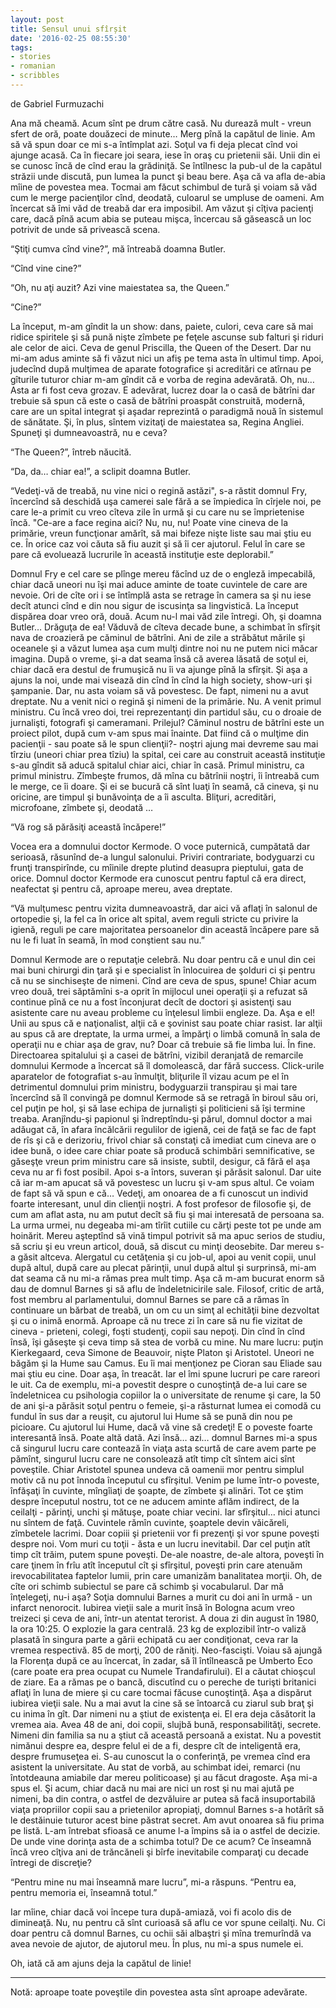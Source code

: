 ```yaml
---
layout: post
title: Sensul unui sfîrșit
date: '2016-02-25 08:55:30'
tags:
- stories
- romanian
- scribbles
---
```


de Gabriel Furmuzachi 

Ana mă cheamă. Acum sînt pe drum către casă. Nu durează mult - vreun sfert de oră, poate douăzeci de minute… Merg pînă la capătul de linie. Am să vă spun doar ce mi s-a întîmplat azi. Soţul va fi deja plecat cînd voi ajunge acasă. Ca în fiecare joi seara, iese în oraş cu prietenii săi. Unii din ei se cunosc încă de cînd erau la grădiniţă. Se întîlnesc la pub-ul de la capătul străzii unde discută, pun lumea la punct şi beau bere. Aşa că va afla de-abia mîine de povestea mea. 
Tocmai am făcut schimbul de tură şi voiam să văd cum le merge pacienţilor cînd, deodată, culoarul se umpluse de oameni. Am încercat să îmi văd de treabă dar era imposibil. Am văzut şi cîţiva pacienţi care, dacă pînă acum abia se puteau mişca, încercau să găsească un loc potrivit de unde să privească scena. 

“Ştiţi cumva cînd vine?”, mă întreabă doamna Butler.
 
“Cînd vine cine?” 

“Oh, nu aţi auzit? Azi vine maiestatea sa, the Queen.” 

“Cine?” 

La început, m-am gîndit la un show: dans, paiete, culori, ceva care să mai ridice spiritele şi să pună nişte zîmbete pe feţele ascunse sub falturi şi riduri ale celor de aici. Ceva de genul Priscilla, the Queen of the Desert. Dar nu mi-am adus aminte să fi văzut nici un afiş pe tema asta în ultimul timp. Apoi, judecînd după mulţimea de aparate fotografice şi acreditări ce atîrnau pe gîturile tuturor chiar m-am gîndit că e vorba de regina adevărată. Oh, nu… Asta ar fi fost ceva grozav. E adevărat, lucrez doar la o casă de bătrîni dar trebuie să spun că este o casă de bătrîni proaspăt construită, modernă, care are un spital integrat şi aşadar reprezintă o paradigmă nouă în sistemul de sănătate. Şi, în plus, sîntem vizitaţi de maiestatea sa, Regina Angliei. Spuneţi şi dumneavoastră, nu e ceva? 

“The Queen?”, întreb năucită. 

“Da, da… chiar ea!”, a sclipit doamna Butler. 
 
“Vedeţi-vă de treabă, nu vine nici o regină astăzi", s-a răstit domnul Fry, încercînd să deschidă uşa camerei sale fără a se împiedica în cîrjele noi, pe care le-a primit cu vreo cîteva zile în urmă şi cu care nu se împrietenise încă. "Ce-are a face regina aici? Nu, nu, nu! Poate vine cineva de la primărie, vreun funcţionar amărît, să mai bifeze nişte liste sau mai ştiu eu ce. În orice caz voi căuta să fiu auzit şi să îi cer ajutorul. Felul în care se pare că evoluează lucrurile în această instituţie este deplorabil.” 

Domnul Fry e cel care se plînge mereu făcînd uz de o engleză impecabilă, chiar dacă uneori nu îşi mai aduce aminte de toate cuvintele de care are nevoie. Ori de cîte ori i se întîmplă asta se retrage în camera sa şi nu iese decît atunci cînd e din nou sigur de iscusinţa sa lingvistică. La început dispărea doar vreo oră, două. Acum nu-l mai văd zile întregi. Oh, şi doamna Butler… Drăguţa de ea! Văduvă de cîteva decade bune, a schimbat în sfîrşit nava de croazieră pe căminul de bătrîni. Ani de zile a străbătut mările şi oceanele şi a văzut lumea aşa cum mulţi dintre noi nu ne putem nici măcar imagina. După o vreme, şi-a dat seama însă că averea lăsată de soţul ei, chiar dacă era destul de frumuşică nu îi va ajunge pînă la sfîrşit. Şi aşa a ajuns la noi, unde mai visează din cînd în cînd la high society, show-uri şi şampanie. 
Dar, nu asta voiam să vă povestesc. De fapt, nimeni nu a avut dreptate. Nu a venit nici o regină şi nimeni de la primărie. Nu. A venit primul ministru. Cu încă vreo doi, trei reprezentanţi din partidul său, cu o droaie de jurnalişti, fotografi şi cameramani. Prilejul? Căminul nostru de bătrîni este un proiect pilot, după cum v-am spus mai înainte. Dat fiind că o mulţime din pacienţii - sau poate să le spun clienţii?- noştri ajung mai devreme sau mai tîrziu (uneori chiar prea tîziu) la spital, cei care au construit această instituţie s-au gîndit să aducă spitalul chiar aici, chiar în casă. Primul ministru, ca primul ministru. Zîmbeşte frumos, dă mîna cu bătrînii noştri, îi întreabă cum le merge, ce îi doare. Şi ei se bucură că sînt luaţi în seamă, că cineva, şi nu oricine, are timpul şi bunăvoinţa de a îi asculta. Bliţuri, acreditări, microfoane, zîmbete şi, deodată … 

“Vă rog să părăsiţi această încăpere!” 

Vocea era a domnului doctor Kermode. O voce puternică, cumpătată dar serioasă, răsunînd de-a lungul salonului. Priviri contrariate, bodyguarzi cu frunţi transpirînde, cu mîinile drepte plutind deasupra pieptului, gata de orice. Domnul doctor Kermode era cunoscut pentru faptul că era direct, neafectat şi pentru că, aproape mereu, avea dreptate. 

“Vă mulţumesc pentru vizita dumneavoastră, dar aici vă aflaţi în salonul de ortopedie şi, la fel ca în orice alt spital, avem reguli stricte cu privire la igienă, reguli pe care majoritatea persoanelor din această încăpere pare să nu le fi luat în seamă, în mod conştient sau nu.” 

Domnul Kermode are o reputaţie celebră. Nu doar pentru că e unul din cei mai buni chirurgi din ţară şi e specialist în înlocuirea de şolduri ci şi pentru că nu se sinchiseşte de nimeni. Cînd are ceva de spus, spune! Chiar acum vreo două, trei săptămîni s-a oprit în mijlocul unei operaţii şi a refuzat să continue pînă ce nu a fost înconjurat decît de doctori şi asistenţi sau asistente care nu aveau probleme cu înţelesul limbii engleze. Da. Aşa e el! Unii au spus că e naţionalist, alţii că e şovinist sau poate chiar rasist. Iar alţii au spus că are dreptate, la urma urmei, a împărţi o limbă comună în sala de operaţii nu e chiar aşa de grav, nu? Doar că trebuie să fie limba lui. În fine. Directoarea spitalului şi a casei de bătrîni, vizibil deranjată de remarcile domnului Kermode a încercat să îl domolească, dar fără success. Click-urile aparatelor de fotografiat s-au înmulţit, bliţurile îl vizau acum pe el în detrimentul domnului prim ministru, bodyguarzii transpirau şi mai tare încercînd să îl convingă pe domnul Kermode să se retragă în biroul său ori, cel puţin pe hol, şi să lase echipa de jurnalişti şi politicieni să îşi termine treaba. Aranjîndu-şi papionul şi îndreptîndu-şi părul, domnul doctor a mai adăugat că, în afara încălcării regulilor de igienă, cei de faţă se fac de fapt de rîs şi că e derizoriu, frivol chiar să constaţi că imediat cum cineva are o idee bună, o idee care chiar poate să producă schimbări semnificative, se găseşţe vreun prim ministru care să insiste, subtil, desigur, că fără el aşa ceva nu ar fi fost posibil. Apoi s-a întors, suveran şi părăsit salonul. 
Dar uite că iar m-am apucat să vă povestesc un lucru şi v-am spus altul. Ce voiam de fapt să vă spun e că… Vedeţi, am onoarea de a fi cunoscut un individ foarte interesant, unul din clienţii noştri. A fost profesor de filosofie şi, de cum am aflat asta, nu am putut decît să fiu şi mai interesată de persoana sa. La urma urmei, nu degeaba mi-am tîrîit cutiile cu cărţi peste tot pe unde am hoinărit. Mereu aşteptînd să vină timpul potrivit să ma apuc serios de studiu, să scriu şi eu vreun articol, două, să discut cu minţi deosebite. Dar mereu s-a găsit altceva. Alergatul cu cetăţenia şi cu job-ul, apoi au venit copii, unul după altul, după care au plecat părinţii, unul după altul şi surprinsă, mi-am dat seama că nu mi-a rămas prea mult timp. Aşa că m-am bucurat enorm să dau de domnul Barnes şi să aflu de îndeletnicirile sale. Filosof, critic de artă, fost membru al parlamentului, domnul Barnes se pare că a rămas în continuare un bărbat de treabă, un om cu un simţ al echităţii bine dezvoltat şi cu o inimă enormă. Aproape că nu trece zi în care să nu fie vizitat de cineva - prieteni, colegi, foşti studenţi, copii sau nepoţi. Din cînd în cînd însă, îşi găseşte şi ceva timp să stea de vorbă cu mine. Nu mare lucru: puţin Kierkegaard, ceva Simone de Beauvoir, nişte Platon şi Aristotel. Uneori ne băgăm şi la Hume sau Camus. Eu îi mai menţionez pe Cioran sau Eliade sau mai ştiu eu cine. Doar aşa, în treacăt. Iar el îmi spune lucruri pe care rareori le uit. Ca de exemplu, mi-a povestit despre o cunoştinţă de-a lui care se îndeletnicea cu psihologia copiilor la o universitate de renume şi care, la 50 de ani şi-a părăsit soţul pentru o femeie, şi-a răsturnat lumea ei comodă cu fundul în sus dar a reuşit, cu ajutorul lui Hume să se pună din nou pe picioare. Cu ajutorul lui Hume, dacă vă vine să credeţi! E o poveste foarte interesantă însă. Poate altă dată. 
Azi însă… azi… domnul Barnes mi-a spus că singurul lucru care contează în viaţa asta scurtă de care avem parte pe pămînt, singurul lucru care ne consolează atît timp cît sîntem aici sînt poveştile. Chiar Aristotel spunea undeva că oamenii mor pentru simplul motiv că nu pot înnoda începutul cu sfîrşitul. Venim pe lume într-o poveste, înfăşaţi în cuvinte, mîngîiaţi de şoapte, de zîmbete şi alinări. Tot ce ştim despre începutul nostru, tot ce ne aducem aminte aflăm indirect, de la ceilalţi - părinţi, unchi şi mătuşe, poate chiar vecini. Iar sfîrşitul… nici atunci nu sîntem de faţă. Cuvintele rămîn cuvinte, şoaptele devin văicăreli, zîmbetele lacrimi. Doar copiii şi prietenii vor fi prezenţi şi vor spune poveşti despre noi. Vom muri cu toţii - ăsta e  un lucru inevitabil. Dar cel puţin atît timp cît trăim, putem spune poveşti. De-ale noastre, de-ale altora, poveşti în care ţinem în frîu atît începutul cît şi sfîrşitul, poveşti prin care atenuăm irevocabilitatea faptelor lumii, prin care umanizăm banalitatea morţii. Oh, de cîte ori schimb subiectul se pare că schimb şi vocabularul. Dar mă înţelegeţi, nu-i aşa? 
Soţia domnului Barnes a murit cu doi ani în urmă - un infarct nenorocit. Iubirea vieţii sale a murit însă în Bologna acum vreo treizeci şi ceva de ani, într-un atentat terorist. A doua zi din august în 1980, la ora 10:25. O explozie la gara centrală. 23 kg de explozibil într-o valiză plasată în singura parte a gării echipată cu aer condiţionat, ceva rar la vremea respectivă. 85 de morţi, 200 de răniţi. Neo-fascişti. 
Voiau să ajungă la Florenţa după ce au încercat, în zadar, să îl întîlnească pe Umberto Eco (care poate era prea ocupat cu Numele Trandafirului). El a căutat chioşcul de ziare. Ea a rămas pe o bancă, discutînd cu o pereche de turişti britanici aflaţi în luna de miere şi cu care tocmai făcuse cunoştinţă. Aşa a dispărut iubirea vieţii sale. Nu a mai avut la cine să se întoarcă cu ziarul sub braţ şi cu inima în gît. 
Dar nimeni nu a ştiut de existenţa ei. El era deja căsătorit la vremea aia. Avea 48 de ani, doi copii, slujbă bună, responsabilităţi, secrete. Nimeni din familia sa nu a ştiut că această persoană a existat. Nu a povestit nimănui despre ea, despre felul ei de a fi, despre cît de inteligentă era, despre frumuseţea ei. S-au cunoscut la o conferinţă, pe vremea cînd era asistent la universitate. Au stat de vorbă, au schimbat idei, remarci (nu întotdeauna amiabile dar mereu politicoase) şi au făcut dragoste. Aşa mi-a spus el. 
Şi acum, chiar dacă nu mai are nici un rost şi nu mai ajută pe nimeni, ba din contra, o astfel de dezvăluire ar putea să facă insuportabilă viaţa propriilor copii sau a prietenilor apropiaţi, domnul Barnes s-a hotărît să le destăinuie tuturor acest bine păstrat secret. Am avut onoarea să fiu prima pe listă. 
L-am întrebat sfioasă ce anume l-a împins să ia o astfel de decizie. De unde vine dorinţa asta de a schimba totul? De ce acum? Ce înseamnă încă vreo cîţiva ani de trăncăneli şi bîrfe inevitabile comparaţi cu decade întregi de discreţie? 

“Pentru mine nu mai înseamnă mare lucru”, mi-a răspuns. “Pentru ea, pentru memoria ei, înseamnă totul.”

Iar mîine, chiar dacă voi începe tura după-amiază, voi fi acolo dis de dimineaţă. Nu, nu pentru că sînt curioasă să aflu ce vor spune ceilalţi. Nu. Ci doar pentru că domnul Barnes, cu ochii săi albaştri şi mîna tremurîndă va avea nevoie de ajutor, de ajutorul meu. În plus, nu mi-a spus numele ei. 
 
Oh, iată că am ajuns deja la capătul de linie! 

---
Notă: aproape toate poveştile din povestea asta sînt aproape adevărate. 
